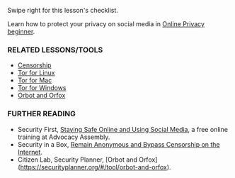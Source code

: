 [Title]: # (What now?)
[Order]: # (3)

Swipe right for this lesson's checklist.

Learn how to protect your privacy on social media in [Online Privacy beginner](umbrella://communications/online-privacy/beginner).

### RELATED LESSONS/TOOLS

*   [Censorship](umbrella://communications/censorship)
*   [Tor for Linux](umbrella://lesson/tor-for-linux)
*	[Tor for Mac](umbrella://lesson/tor-for-mac-os-x)
*   [Tor for Windows](umbrella://lesson/tor-for-windows)
*   [Orbot and Orfox](umbrella://lesson/orbot-orfox)

### FURTHER READING

* 	Security First, [Staying Safe Online and Using Social Media](https://advocacyassembly.org/en/courses/32/#/chapter/1/lesson/1), a free online training at Advocacy Assembly. 
*   Security in a Box, [Remain Anonymous and Bypass Censorship on the Internet](https://securityinabox.org/en/guide/anonymity-and-circumvention).
*	Citizen Lab, Security Planner, [Orbot and Orfox] (https://securityplanner.org/#/tool/orbot-and-orfox). 
